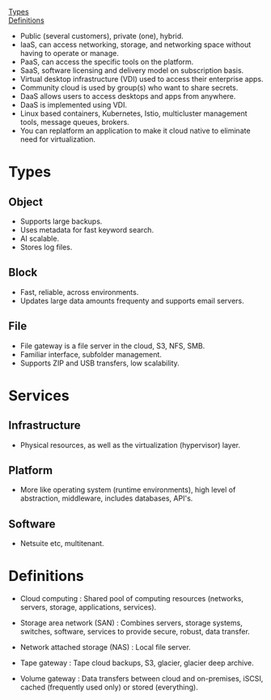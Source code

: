 
[Types](#types)  
[Definitions](#definitions)  

- Public (several customers), private (one), hybrid.
- IaaS, can access networking, storage, and networking space without having to operate or manage.
- PaaS, can access the specific tools on the platform.
- SaaS, software licensing and delivery model on subscription basis.
- Virtual desktop infrastructure (VDI) used to access their enterprise apps.
- Community cloud is used by group(s) who want to share secrets.
- DaaS allows users to access desktops and apps from anywhere.
- DaaS is implemented using VDI.
- Linux based containers, Kubernetes, Istio, multicluster management tools, message queues, brokers.
- You can replatform an application to make it cloud native to eliminate need for virtualization.

# Types
## Object
- Supports large backups.
- Uses metadata for fast keyword search.
- AI scalable.
- Stores log files.
## Block
- Fast, reliable, across environments.
- Updates large data amounts frequenty and supports email servers.
## File
- File gateway is a file server in the cloud, S3, NFS, SMB. 
- Familiar interface, subfolder management.
- Supports ZIP and USB transfers, low scalability.
# Services
## Infrastructure
- Physical resources, as well as the virtualization (hypervisor) layer.
## Platform
- More like operating system (runtime environments), high level of abstraction, middleware, includes databases, API's.
## Software
- Netsuite etc, multitenant.


# Definitions
- Cloud computing : Shared pool of computing resources (networks, servers, storage, applications, services).

- Storage area network (SAN) : Combines servers, storage systems, switches, software, services to provide secure, robust, data transfer.

- Network attached storage (NAS) : Local file server.

- Tape gateway : Tape cloud backups, S3, glacier, glacier deep archive.

- Volume gateway : Data transfers between cloud and on-premises, iSCSI, cached (frequently used only) or stored (everything).